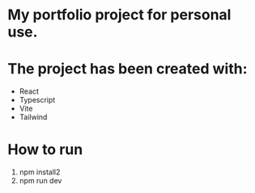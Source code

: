 # My portfolio project for personal use.

# The project has been created with:
- React
- Typescript
- Vite
- Tailwind
  
# How to run
1. npm install2
2. npm run dev
